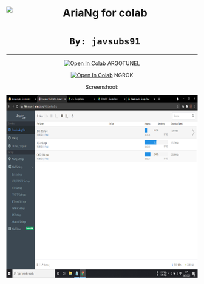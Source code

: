 <center><img src="https://raw.githubusercontent.com/mayswind/AriaNg-Native/master/assets/AriaNg.ico" height="80px" align="left"></a>

# <font size7>**AriaNg for colab**</font>


# `By: javsubs91`

---

<a href="https://colab.research.google.com/github/javsubs91/AriaNg/blob/main/AriaNg%20for%20colab_(argo).ipynb" target="_parent"><img src="https://colab.research.google.com/assets/colab-badge.svg" alt="Open In Colab"/></a> ARGOTUNEL

<a href="https://colab.research.google.com/github/javsubs91/AriaNg-for-Colab/blob/master/AriaNg%20for%20colab-(ngrok).ipynb" target="_parent"><img src="https://colab.research.google.com/assets/colab-badge.svg" alt="Open In Colab"/></a> NGROK



Screenshoot:


<img src="https://github.com/javsubs91/AriaNg/blob/main/Screenshot%20(349).png?raw=true" height="480px" align="left"></a>
